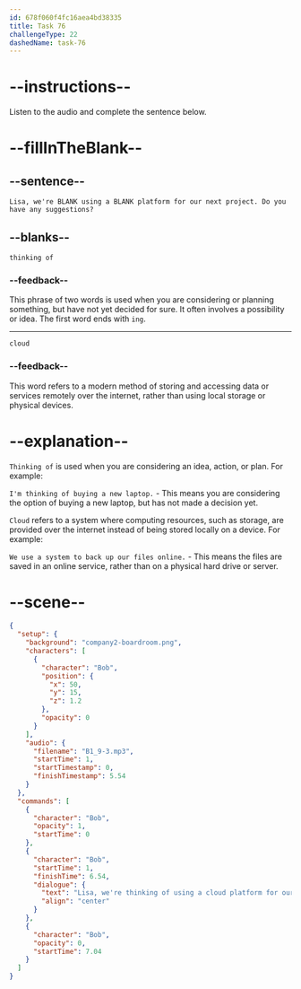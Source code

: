 ```yaml
---
id: 678f060f4fc16aea4bd38335
title: Task 76
challengeType: 22
dashedName: task-76
---
```


<!-- (audio) Bob: Lisa, we're thinking of using a cloud platform for our next project. Do you have any suggestions? -->

# --instructions--

Listen to the audio and complete the sentence below.

# --fillInTheBlank--

## --sentence--

`Lisa, we're BLANK using a BLANK platform for our next project. Do you have any suggestions?`

## --blanks--

`thinking of`

### --feedback--

This phrase of two words is used when you are considering or planning something, but have not yet decided for sure. It often involves a possibility or idea. The first word ends with `ing`.

---

`cloud`

### --feedback--

This word refers to a modern method of storing and accessing data or services remotely over the internet, rather than using local storage or physical devices.

# --explanation--

`Thinking of` is used when you are considering an idea, action, or plan. For example:

`I'm thinking of buying a new laptop.` - This means you are considering the option of buying a new laptop, but has not made a decision yet.

`Cloud` refers to a system where computing resources, such as storage, are provided over the internet instead of being stored locally on a device. For example:

`We use a system to back up our files online.` - This means the files are saved in an online service, rather than on a physical hard drive or server.

# --scene--

```json
{
  "setup": {
    "background": "company2-boardroom.png",
    "characters": [
      {
        "character": "Bob",
        "position": {
          "x": 50,
          "y": 15,
          "z": 1.2
        },
        "opacity": 0
      }
    ],
    "audio": {
      "filename": "B1_9-3.mp3",
      "startTime": 1,
      "startTimestamp": 0,
      "finishTimestamp": 5.54
    }
  },
  "commands": [
    {
      "character": "Bob",
      "opacity": 1,
      "startTime": 0
    },
    {
      "character": "Bob",
      "startTime": 1,
      "finishTime": 6.54,
      "dialogue": {
        "text": "Lisa, we're thinking of using a cloud platform for our next project. Do you have any suggestions?",
        "align": "center"
      }
    },
    {
      "character": "Bob",
      "opacity": 0,
      "startTime": 7.04
    }
  ]
}
```
